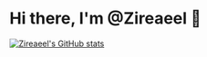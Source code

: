 # Hi there, I'm @Zireaeel 👋

[![Zireaeel's GitHub stats](https://github-readme-stats.vercel.app/api?username=Zireaeel)](https://github.com/Zireaeel/github-readme-stats)


